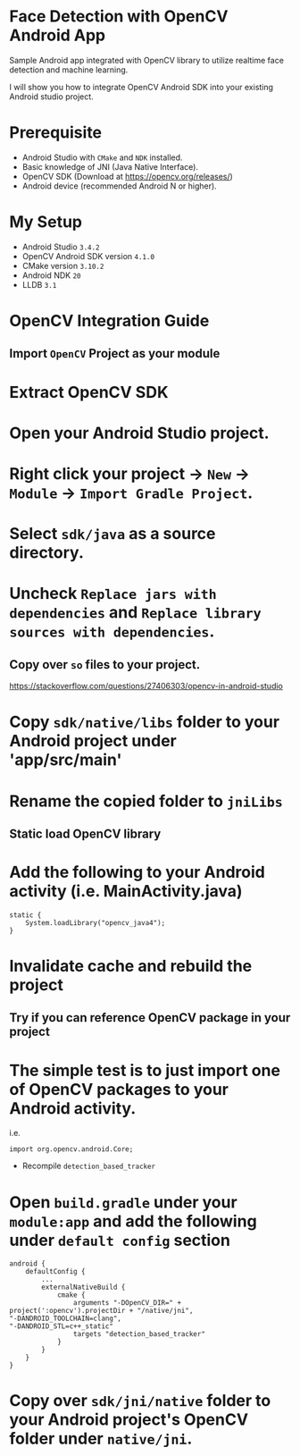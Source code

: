Face Detection with OpenCV Android App
===

Sample Android app integrated with OpenCV library to utilize realtime face detection and machine learning.

I will show you how to integrate OpenCV Android SDK into your existing Android studio project.

Prerequisite
===
- Android Studio with `CMake` and `NDK` installed.
- Basic knowledge of JNI (Java Native Interface).
- OpenCV SDK (Download at https://opencv.org/releases/)
- Android device (recommended Android N or higher).

My Setup
===
- Android Studio `3.4.2`
- OpenCV Android SDK version `4.1.0`
- CMake version `3.10.2`
- Android NDK `20`
- LLDB `3.1`

OpenCV Integration Guide
===

## Import `OpenCV` Project as your module
# Extract OpenCV SDK

# Open your Android Studio project.

# Right click your project -> `New` -> `Module` -> `Import Gradle Project`.

# Select `sdk/java` as a source directory.

# Uncheck `Replace jars with dependencies` and `Replace library sources with dependencies`.

## Copy over `so` files to your project.
https://stackoverflow.com/questions/27406303/opencv-in-android-studio

# Copy `sdk/native/libs` folder to your Android project under 'app/src/main'

# Rename the copied folder to `jniLibs`

## Static load OpenCV library

# Add the following to your Android activity (i.e. MainActivity.java)
```
static {
    System.loadLibrary("opencv_java4");
}
```

# Invalidate cache and rebuild the project

## Try if you can reference OpenCV package in your project

# The simple test is to just import one of OpenCV packages to your Android activity.
i.e.
```
import org.opencv.android.Core;
```







* Recompile `detection_based_tracker`

# Open `build.gradle` under your `module:app` and add the following under `default config` section
```
android {
    defaultConfig {
        ...
        externalNativeBuild {
            cmake {
                arguments "-DOpenCV_DIR=" + project(':opencv').projectDir + "/native/jni",
"-DANDROID_TOOLCHAIN=clang",
"-DANDROID_STL=c++_static"
                targets "detection_based_tracker"
            }
        }
    }
}
```

# Copy over `sdk/jni/native` folder to your Android project's OpenCV folder under `native/jni`.




